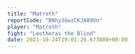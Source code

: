 ```yaml
---
title: "Matroth"
reportCode: "BNhy3GwzCKJA89Vn"
player: "Matroth"
fight: "Leotheras the Blind"
date: 2021-10-24T19:01:26.673000+00:00
---
```

